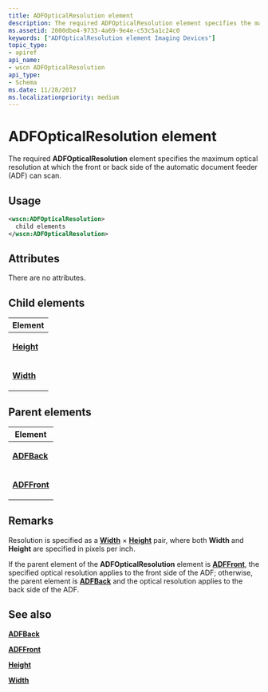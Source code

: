 ```yaml
---
title: ADFOpticalResolution element
description: The required ADFOpticalResolution element specifies the maximum optical resolution at which the front or back side of the automatic document feeder (ADF) can scan.
ms.assetid: 2000dbe4-9733-4a69-9e4e-c53c5a1c24c0
keywords: ["ADFOpticalResolution element Imaging Devices"]
topic_type:
- apiref
api_name:
- wscn ADFOpticalResolution
api_type:
- Schema
ms.date: 11/28/2017
ms.localizationpriority: medium
---
```


# ADFOpticalResolution element


The required **ADFOpticalResolution** element specifies the maximum optical resolution at which the front or back side of the automatic document feeder (ADF) can scan.

Usage
-----

```xml
<wscn:ADFOpticalResolution>
  child elements
</wscn:ADFOpticalResolution>
```

Attributes
----------

There are no attributes.

## Child elements


<table>
<colgroup>
<col width="100%" />
</colgroup>
<thead>
<tr class="header">
<th>Element</th>
</tr>
</thead>
<tbody>
<tr class="odd">
<td><p><a href="height.md" data-raw-source="[&lt;strong&gt;Height&lt;/strong&gt;](height.md)"><strong>Height</strong></a></p></td>
</tr>
<tr class="even">
<td><p><a href="width.md" data-raw-source="[&lt;strong&gt;Width&lt;/strong&gt;](width.md)"><strong>Width</strong></a></p></td>
</tr>
</tbody>
</table>

## Parent elements


<table>
<colgroup>
<col width="100%" />
</colgroup>
<thead>
<tr class="header">
<th>Element</th>
</tr>
</thead>
<tbody>
<tr class="odd">
<td><p><a href="adfback.md" data-raw-source="[&lt;strong&gt;ADFBack&lt;/strong&gt;](adfback.md)"><strong>ADFBack</strong></a></p></td>
</tr>
<tr class="even">
<td><p><a href="adffront.md" data-raw-source="[&lt;strong&gt;ADFFront&lt;/strong&gt;](adffront.md)"><strong>ADFFront</strong></a></p></td>
</tr>
</tbody>
</table>

Remarks
-------

Resolution is specified as a [**Width**](width.md) × [**Height**](height.md) pair, where both **Width** and **Height** are specified in pixels per inch.

If the parent element of the **ADFOpticalResolution** element is [**ADFFront**](adffront.md), the specified optical resolution applies to the front side of the ADF; otherwise, the parent element is [**ADFBack**](adfback.md) and the optical resolution applies to the back side of the ADF.

## See also


[**ADFBack**](adfback.md)

[**ADFFront**](adffront.md)

[**Height**](height.md)

[**Width**](width.md)

 

 






